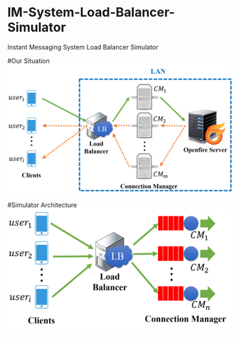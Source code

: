 # IM-System-Load-Balancer-Simulator
Instant Messaging System Load Balancer Simulator

#Our Situation
![image](https://github.com/TimingJL/IM-System-Load-Balancer-Simulator/blob/master/Figure/situation.png)

#Simulator Architecture
![image](https://github.com/TimingJL/IM-System-Load-Balancer-Simulator/blob/master/Figure/simulator%20architecture.png)

